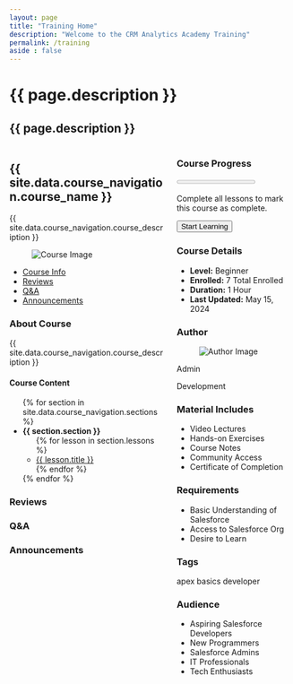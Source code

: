 ```yaml
---
layout: page
title: "Training Home"
description: "Welcome to the CRM Analytics Academy Training"
permalink: /training
aside : false
---
```


<div class="hero is-lights">
  <div class="hero-body">
    <div class="container">
      <h1 class="title">
           {{ page.description }}
      </h1>
      <h2 class="subtitle">
        {{ page.description }}
      </h2>
    </div>
  </div>
</div>

<div class="container">
  <section class="section">
    <div class="columns">
      <div class="column is-three-quarters">
        <div class="box">
          <h2 class="title is-4">{{ site.data.course_navigation.course_name }}</h2>
          <p>{{ site.data.course_navigation.course_description }}</p>
          <figure class="image is-16by9">
            <img src="{{ site.data.course_navigation.course_image }}" alt="Course Image">
          </figure>
          <!-- Tabs -->
          <div class="tabs is-centered mt-5">
            <ul>
              <li class="is-active"><a href="#course-info">Course Info</a></li>
              <li><a href="#course-reviews">Reviews</a></li>
              <li><a href="#course-qa">Q&A</a></li>
              <li><a href="#course-announcements">Announcements</a></li>
            </ul>
          </div>
          <!-- Course Info -->
          <div id="course-info" class="content">
            <h3 class="title is-5">About Course</h3>
            <p>{{ site.data.course_navigation.course_description }}</p>
            <h4 class="title is-6">Course Content</h4>
            <div class="content">
              <ul>
                {% for section in site.data.course_navigation.sections %}
                  <li>
                    <strong>{{ section.section }}</strong>
                    <ul>
                      {% for lesson in section.lessons %}
                        <li>
                          <a href="{{ lesson.link }}">
                            <i class="{{ lesson.icon }}"></i> {{ lesson.title }}
                          </a>
                        </li>
                      {% endfor %}
                    </ul>
                  </li>
                {% endfor %}
              </ul>
            </div>
          </div>
          <!-- Reviews -->
          <div id="course-reviews" class="content is-hidden">
            <h3 class="title is-5">Reviews</h3>
            <!-- Add your reviews content here -->
          </div>
          <!-- Q&A -->
          <div id="course-qa" class="content is-hidden">
            <h3 class="title is-5">Q&A</h3>
            <!-- Add your Q&A content here -->
          </div>
          <!-- Announcements -->
          <div id="course-announcements" class="content is-hidden">
            <h3 class="title is-5">Announcements</h3>
            <!-- Add your announcements content here -->
          </div>
        </div>
      </div>
      <div class="column">
        <div class="box">
          <h3 class="title is-5">Course Progress</h3>
          <progress class="progress is-primary" value="0" max="100">0%</progress>
          <p class="mt-2">Complete all lessons to mark this course as complete.</p>
          <button class="button is-primary is-fullwidth">Start Learning</button>
        </div>
        <div class="box">
          <h3 class="title is-5">Course Details</h3>
          <ul>
            <li><strong>Level:</strong> Beginner</li>
            <li><strong>Enrolled:</strong> 7 Total Enrolled</li>
            <li><strong>Duration:</strong> 1 Hour</li>
            <li><strong>Last Updated:</strong> May 15, 2024</li>
          </ul>
        </div>
        <div class="box">
          <h3 class="title is-5">Author</h3>
          <div class="media">
            <div class="media-left">
              <figure class="image is-48x48">
                <img src="https://namastesalesforce.com/wp-content/litespeed/avatar/25fe46c993efce870036b2cb94df4064.jpg?ver=1718713637" alt="Author Image">
              </figure>
            </div>
            <div class="media-content">
              <p class="title is-6">Admin</p>
              <p class="subtitle is-7">Development</p>
            </div>
          </div>
        </div>
        <div class="box">
          <h3 class="title is-5">Material Includes</h3>
          <ul>
            <li>Video Lectures</li>
            <li>Hands-on Exercises</li>
            <li>Course Notes</li>
            <li>Community Access</li>
            <li>Certificate of Completion</li>
          </ul>
        </div>
        <div class="box">
          <h3 class="title is-5">Requirements</h3>
          <ul>
            <li>Basic Understanding of Salesforce</li>
            <li>Access to Salesforce Org</li>
            <li>Desire to Learn</li>
          </ul>
        </div>
        <div class="box">
          <h3 class="title is-5">Tags</h3>
          <span class="tag is-primary">apex</span>
          <span class="tag is-primary">basics</span>
          <span class="tag is-primary">developer</span>
        </div>
        <div class="box">
          <h3 class="title is-5">Audience</h3>
          <ul>
            <li>Aspiring Salesforce Developers</li>
            <li>New Programmers</li>
            <li>Salesforce Admins</li>
            <li>IT Professionals</li>
            <li>Tech Enthusiasts</li>
          </ul>
        </div>
      </div>
    </div>
  </section>
</div>
<script>
  document.addEventListener('DOMContentLoaded', () => {
    const tabs = document.querySelectorAll('.tabs ul li a');
    const contents = document.querySelectorAll('.tab-content');

    tabs.forEach(tab => {
      tab.addEventListener('click', event => {
        event.preventDefault();
        const target = tab.getAttribute('href').substring(1);

        tabs.forEach(t => t.parentElement.classList.remove('is-active'));
        contents.forEach(content => content.classList.add('is-hidden'));

        tab.parentElement.classList.add('is-active');
        document.getElementById(target).classList.remove('is-hidden');
      });
    });
  });
</script>

